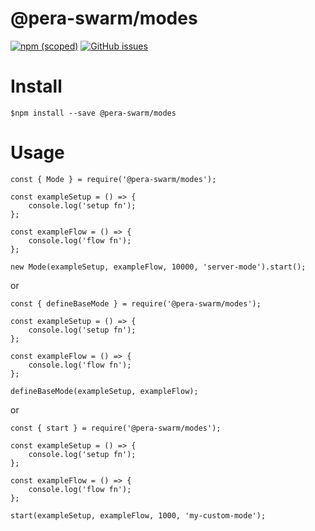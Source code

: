 # @pera-swarm/modes

[![npm (scoped)](https://img.shields.io/npm/v/@pera-swarm/modes.svg)](https://github.com/Pera-Swarm/modes/)
[![GitHub issues](https://img.shields.io/github/issues/Pera-Swarm/modes)](https://github.com/Pera-Swarm/modes/issues)

# Install

```
$npm install --save @pera-swarm/modes
```

# Usage

```
const { Mode } = require('@pera-swarm/modes');

const exampleSetup = () => {
    console.log('setup fn');
};

const exampleFlow = () => {
    console.log('flow fn');
};

new Mode(exampleSetup, exampleFlow, 10000, 'server-mode').start();
```

or

```
const { defineBaseMode } = require('@pera-swarm/modes');

const exampleSetup = () => {
    console.log('setup fn');
};

const exampleFlow = () => {
    console.log('flow fn');
};

defineBaseMode(exampleSetup, exampleFlow);
```

or

```
const { start } = require('@pera-swarm/modes');

const exampleSetup = () => {
    console.log('setup fn');
};

const exampleFlow = () => {
    console.log('flow fn');
};

start(exampleSetup, exampleFlow, 1000, 'my-custom-mode');
```
